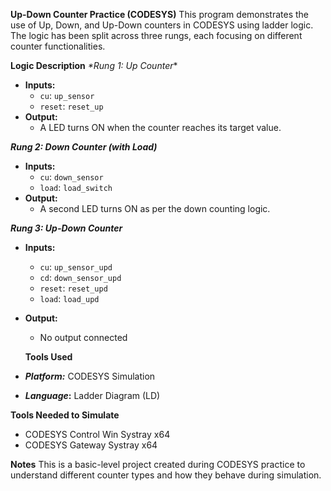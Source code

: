 **Up-Down Counter Practice (CODESYS)**
This program demonstrates the use of Up, Down, and Up-Down counters in CODESYS using ladder logic. The logic has been split across three rungs, each focusing on different counter functionalities.

**Logic Description**
*_*Rung 1: Up Counter_**
- **Inputs:** 
  - `cu`: `up_sensor`
  - `reset`: `reset_up`
- **Output:** 
  - A LED turns ON when the counter reaches its target value.

**_Rung 2: Down Counter (with Load)_**
- **Inputs:**
  - `cu`: `down_sensor`
  - `load`: `load_switch`
- **Output:** 
  - A second LED turns ON as per the down counting logic.

**_Rung 3: Up-Down Counter_**
- **Inputs:**
  - `cu`: `up_sensor_upd`
  - `cd`: `down_sensor_upd`
  - `reset`: `reset_upd`
  - `load`: `load_upd`
- **Output:** 
  - No output connected
  
  **Tools Used**
  
- **_Platform:_** CODESYS Simulation
- **_Language_:** Ladder Diagram (LD)
  
**Tools Needed to Simulate**
  
- CODESYS Control Win Systray x64
- CODESYS Gateway Systray x64

**Notes**
This is a basic-level project created during CODESYS practice to understand different counter types and how they behave during simulation.
